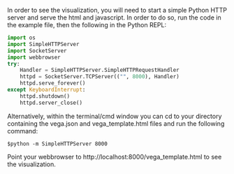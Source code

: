 In order to see the visualization, you will need to start a simple Python HTTP server and serve the html and javascript. In order to do so, run the code in the example file, then the following in the Python REPL: 

```python
import os
import SimpleHTTPServer
import SocketServer
import webbrowser
try: 
    Handler = SimpleHTTPServer.SimpleHTTPRequestHandler
    httpd = SocketServer.TCPServer(("", 8000), Handler)
    httpd.serve_forever()
except KeyboardInterrupt: 
    httpd.shutdown()
    httpd.server_close()
```

Alternatively, within the terminal/cmd window you can cd to your directory containing the vega.json and vega_template.html files and run the following command: 

```shell
$python -m SimpleHTTPServer 8000
```

Point your webbrowser to http://localhost:8000/vega_template.html to see the visualization. 

